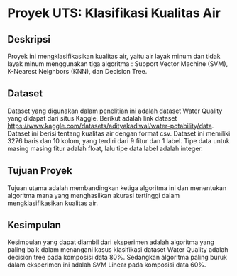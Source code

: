# Proyek UTS: Klasifikasi Kualitas Air

## Deskripsi
Proyek ini mengklasifikasikan kualitas air, yaitu air layak minum dan tidak layak minum menggunakan tiga algoritma : Support Vector Machine (SVM), K-Nearest Neighbors (KNN), dan Decision Tree.

## Dataset
Dataset yang digunakan dalam penelitian ini adalah dataset Water Quality yang didapat dari 
situs Kaggle. Berikut adalah link dataset https://www.kaggle.com/datasets/adityakadiwal/water-potability/data. Dataset ini berisi tentang kualitas air dengan format csv. Dataset ini memiliki 
3276 baris dan 10 kolom, yang terdiri dari 9 fitur dan 1 label. Tipe data untuk masing masing fitur 
adalah float, lalu tipe data label adalah integer. 

## Tujuan Proyek
Tujuan utama adalah membandingkan ketiga algoritma ini dan menentukan algoritma mana yang menghasilkan akurasi tertinggi dalam mengklasifikasikan kualitas air.

## Kesimpulan
Kesimpulan yang dapat diambil dari eksperimen adalah algoritma yang paling baik dalam 
menangani kasus klasifikasi dataset Water Quality adalah decision tree pada komposisi data 80%. 
Sedangkan algoritma paling buruk dalam eksperimen ini adalah SVM Linear pada komposisi data 
60%.
